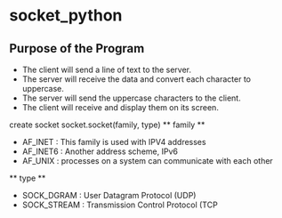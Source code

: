 # socket_python
## Purpose of the Program
- The client will send a line of text to the server.
- The server will receive the data and convert each character to uppercase.
- The server will send the uppercase characters to the client.
- The client will receive and display them on its screen.

create socket
 socket.socket(family, type)
** family **

- AF_INET : This family is used with IPV4 addresses
- AF_INET6 : Another address scheme, IPv6
- AF_UNIX : processes on a system can communicate with each other 

** type **
- SOCK_DGRAM : User Datagram Protocol (UDP)
- SOCK_STREAM : Transmission Control Protocol (TCP